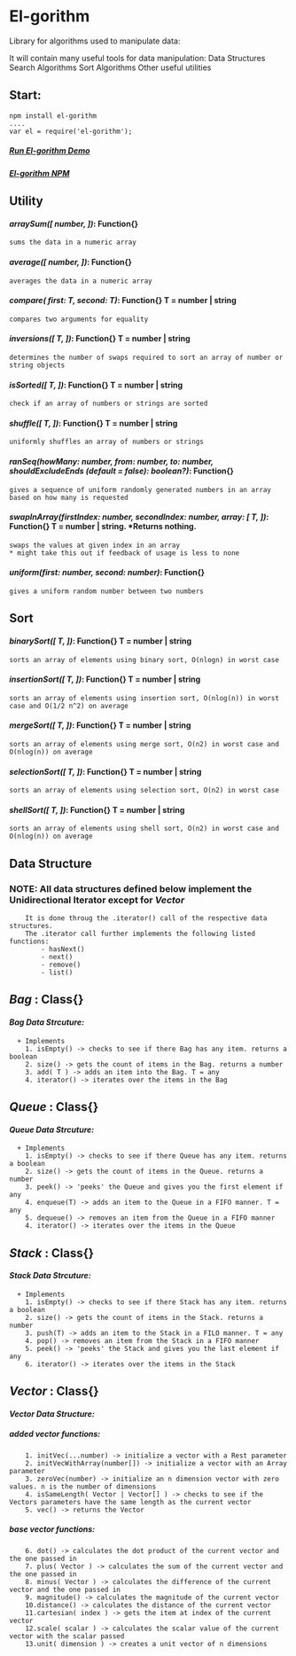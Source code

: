 # El-gorithm 
Library for algorithms used to manipulate data:

It will contain many useful tools for data manipulation:
  Data Structures
  Search Algorithms
  Sort Algorithms
  Other useful utilities
  
 ## Start:
 	npm install el-gorithm
	....
	var el = require('el-gorithm');
	
 ##### [Run El-gorithm Demo](https://npm.runkit.com/el-gorithm)

 ##### [El-gorithm NPM](https://www.npmjs.com/package/el-gorithm)
  
 ## Utility
 #### _arraySum([ number, ])_: Function{} 
 	sums the data in a numeric array
 #### _average([ number, ])_: Function{} 
 	averages the data in a numeric array
 #### _compare( first: T, second: T)_: Function{} T = number | string
 	compares two arguments for equality
 #### _inversions([ T, ])_: Function{} T = number | string
 	determines the number of swaps required to sort an array of number or string objects
 #### _isSorted([ T, ])_: Function{} T = number | string
 	check if an array of numbers or strings are sorted
 #### _shuffle([ T, ])_: Function{} T = number | string
 	uniformly shuffles an array of numbers or strings
 #### _ranSeq(howMany: number, from: number, to: number, shouldExcludeEnds (default = false): boolean?)_: Function{} 
 	gives a sequence of uniform randomly generated numbers in an array based on how many is requested
 #### _swapInArray(firstIndex: number, secondIndex: number, array: [ T, ])_: Function{} T = number | string. *Returns nothing.
 	swaps the values at given index in an array
	* might take this out if feedback of usage is less to none
 #### _uniform(first: number, second: number)_: Function{}
 	gives a uniform random number between two numbers
 		
 	
 ## Sort
 #### _binarySort([ T, ])_: Function{} T = number | string
    sorts an array of elements using binary sort, O(nlogn) in worst case
 #### _insertionSort([ T, ])_: Function{} T = number | string
    sorts an array of elements using insertion sort, O(nlog(n)) in worst case and O(1/2 n^2) on average
 #### _mergeSort([ T, ])_: Function{} T = number | string
    sorts an array of elements using merge sort, O(n2) in worst case and O(nlog(n)) on average
 #### _selectionSort([ T, ])_: Function{} T = number | string
    sorts an array of elements using selection sort, O(n2) in worst case
 #### _shellSort([ T, ])_: Function{} T = number | string
    sorts an array of elements using shell sort, O(n2) in worst case and O(nlog(n)) on average
         
 ## Data Structure
 ###	NOTE: 	All data structures defined below implement the Unidirectional Iterator except for _Vector_
 		It is done throug the .iterator() call of the respective data structures.
		The .iterator call further implements the following listed functions:
			- hasNext()
			- next()
			- remove()
			- list()
			
 ## _Bag_ : Class{} 
 ####   _Bag Data Strcuture:_
      + Implements 
        1. isEmpty() -> checks to see if there Bag has any item. returns a boolean
        2. size() -> gets the count of items in the Bag. returns a number
        3. add( T ) -> adds an item into the Bag. T = any
        4. iterator() -> iterates over the items in the Bag
 ## _Queue_ : Class{} 
 ####  _Queue Data Strcuture:_
      + Implements 
        1. isEmpty() -> checks to see if there Queue has any item. returns a boolean
        2. size() -> gets the count of items in the Queue. returns a number
        3. peek() -> 'peeks' the Queue and gives you the first element if any
        4. enqueue(T) -> adds an item to the Queue in a FIFO manner. T = any
        5. dequeue() -> removes an item from the Queue in a FIFO manner
        4. iterator() -> iterates over the items in the Queue
 ## _Stack_ : Class{} 
 ####   _Stack Data Strcuture:_
      + Implements 
        1. isEmpty() -> checks to see if there Stack has any item. returns a boolean
        2. size() -> gets the count of items in the Stack. returns a number
        3. push(T) -> adds an item to the Stack in a FILO manner. T = any
        4. pop() -> removes an item from the Stack in a FIFO manner
        5. peek() -> 'peeks' the Stack and gives you the last element if any
        6. iterator() -> iterates over the items in the Stack
 ## _Vector_ : Class{} 
 ####   _Vector Data Structure:_
 #####        added vector functions:
        1. initVec(...number) -> initialize a vector with a Rest parameter
        2. initVecWithArray(number[]) -> initialize a vector with an Array parameter
        3. zeroVec(number) -> initialize an n dimension vector with zero values. n is the number of dimensions
        4. isSameLength( Vector | Vector[] ) -> checks to see if the Vectors parameters have the same length as the current vector
        5. vec() -> returns the Vector
 #####        base vector functions:
        6. dot() -> calculates the dot product of the current vector and the one passed in
        7. plus( Vector ) -> calculates the sum of the current vector and the one passed in
        8. minus( Vector ) -> calculates the difference of the current vector and the one passed in
        9. magnitude() -> calculates the magnitude of the current vector
        10.distance() -> calculates the distance of the current vector
        11.cartesian( index ) -> gets the item at index of the current vector
        12.scale( scalar ) -> calculates the scalar value of the current vector with the scalar passed
        13.unit( dimension ) -> creates a unit vector of n dimensions
